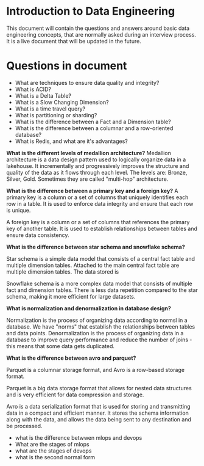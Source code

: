 # Introduction to Data Engineering

This document will contain the questions and answers around basic data engineering concepts, that are normally asked
during an interview process. It is a live document that will be updated in the future.

# Questions in document

* What are techniques to ensure data quality and integrity?
* What is ACID?
* What is a Delta Table?
* What is a Slow Changing Dimension?
* What is a time travel query?
* What is partitioning or sharding?
* What is the difference between a Fact and a Dimension table?
* What is the difference between a columnar and a row-oriented database?
* What is Redis, and what are it's advantages?

**What is the different levels of medallion architecture?**
Medallion architecture is a data design pattern used to logically organize data in a lakehouse.
It incrementally and progressively improves the structure and quality of the data as it flows through each level.
The levels are: Bronze, Silver, Gold.
Sometimes they are called "multi-hop" architecture.

**What is the difference between a primary key and a foreign key?**
A primary key is a column or a set of columns that uniquely identifies each row in a table.
It is used to enforce data integrity and ensure that each row is unique.

A foreign key is a column or a set of columns that references the primary key of another table.
It is used to establish relationships between tables and ensure data consistency.

**What is the difference between star schema and snowflake schema?**

Star schema is a simple data model that consists of a central fact table and multiple dimension tables.
Attached to the main central fact table are multiple dimension tables.
The data stored is

Snowflake schema is a more complex data model that consists of multiple fact and dimension tables.
There is less data repetition compared to the star schema, making it more efficient for large datasets.

**What is normalization and denormalization in database design?**

Normalization is the process of organizing data according to normsl in a database.
We have "norms" that establish the relationships between tables and data points.
Denormalization is the process of organizing data in a database to improve query performance and reduce the number of joins - this means that some data gets duplicated.

**What is the difference between avro and parquet?**

Parquet is a columnar storage format, and Avro is a row-based storage format.

Parquet is a big data storage format that allows for nested data structures and is very efficient
for data compression and storage.

Avro is a data serialization format that is used for storing and transmitting data in a compact and efficient manner.
It stores the schema information along with the data, and allows the data being sent to any destination and be processed.

* what is the difference betwwen mlops and devops
* What are the stages of mlops
* what are the stages of devops
* what is the second normal form
